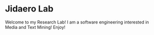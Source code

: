 # Jidaero Lab

Welcome to my Research Lab! I am a software engineering interested in Media and Text Mining! Enjoy!
